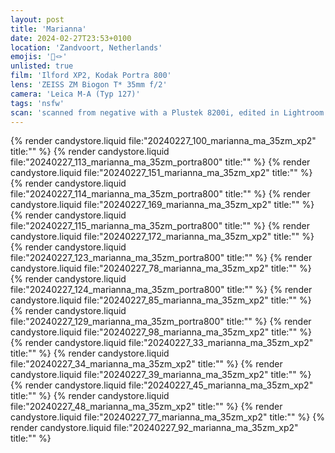 ```yaml
---
layout: post
title: 'Marianna'
date: 2024-02-27T23:53+0100
location: 'Zandvoort, Netherlands'
emojis: '🔞🪢'
unlisted: true
film: 'Ilford XP2, Kodak Portra 800'
lens: 'ZEISS ZM Biogon T* 35mm f/2'
camera: 'Leica M-A (Typ 127)'
tags: 'nsfw'
scan: 'scanned from negative with a Plustek 8200i, edited in Lightroom'
---
```


{% render candystore.liquid file:"20240227_100_marianna_ma_35zm_xp2" title:"" %}
{% render candystore.liquid file:"20240227_113_marianna_ma_35zm_portra800" title:"" %}
{% render candystore.liquid file:"20240227_151_marianna_ma_35zm_xp2" title:"" %}
{% render candystore.liquid file:"20240227_114_marianna_ma_35zm_portra800" title:"" %}
{% render candystore.liquid file:"20240227_169_marianna_ma_35zm_xp2" title:"" %}
{% render candystore.liquid file:"20240227_115_marianna_ma_35zm_portra800" title:"" %}
{% render candystore.liquid file:"20240227_172_marianna_ma_35zm_xp2" title:"" %}
{% render candystore.liquid file:"20240227_123_marianna_ma_35zm_portra800" title:"" %}
{% render candystore.liquid file:"20240227_78_marianna_ma_35zm_xp2" title:"" %}
{% render candystore.liquid file:"20240227_124_marianna_ma_35zm_portra800" title:"" %}
{% render candystore.liquid file:"20240227_85_marianna_ma_35zm_xp2" title:"" %}
{% render candystore.liquid file:"20240227_129_marianna_ma_35zm_portra800" title:"" %}
{% render candystore.liquid file:"20240227_98_marianna_ma_35zm_xp2" title:"" %}
{% render candystore.liquid file:"20240227_33_marianna_ma_35zm_xp2" title:"" %}
{% render candystore.liquid file:"20240227_34_marianna_ma_35zm_xp2" title:"" %}
{% render candystore.liquid file:"20240227_39_marianna_ma_35zm_xp2" title:"" %}
{% render candystore.liquid file:"20240227_45_marianna_ma_35zm_xp2" title:"" %}
{% render candystore.liquid file:"20240227_48_marianna_ma_35zm_xp2" title:"" %}
{% render candystore.liquid file:"20240227_77_marianna_ma_35zm_xp2" title:"" %}
{% render candystore.liquid file:"20240227_92_marianna_ma_35zm_xp2" title:"" %}
